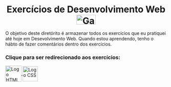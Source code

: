 <h1 align="center">
  Exercícios de Desenvolvimento Web <a href="https://gifer.com/en/PYh"> <img alt="Gab-Js" src="https://user-images.githubusercontent.com/92516683/170329167-bd6667dc-3e6d-4490-a3d3-6bb33529a509.gif" height="30" width="60"> </a>
</h1>

<p>
  O objetivo deste diretórito é armazenar todos os exercícios que eu pratiquei até hoje em Desevolvimento Web. Quando estou aprendendo, tenho o hábto de fazer comentários dentro dos exercícios.
</p>

<h3> 
  Clique para ser redirecionado aos exercícios: 
</h3>
 
<div>
    <a href="https://github.com/GabStabile/ExerciciosWeb/tree/main/ExerciciosWeb"> 
      <img align="center" title="HTML5" alt="Logo HTML" height="50" width="50" src="https://cdn.jsdelivr.net/gh/devicons/devicon/icons/html5/html5-original.svg">
      </a>
    <a href="https://github.com/GabStabile/ExerciciosWeb/tree/main/ExerciciosWeb"> 
      <img align="center" title="CSS3" alt="Logo CSS" margin-left="10" height="47" width="47" src="https://cdn.jsdelivr.net/gh/devicons/devicon/icons/css3/css3-original.svg"> 
      </a>
</div>
